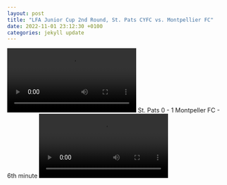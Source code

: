 ```yaml
---
layout: post
title: "LFA Junior Cup 2nd Round, St. Pats CYFC vs. Montpellier FC"
date: 2022-11-01 23:12:30 +0100
categories: jekyll update
---
```


<video src="https://user-images.githubusercontent.com/16000790/199359358-b20d4853-47ab-4384-a7c2-c9a8ca05714f.mov" controls="controls" style="max-width: 730px;">
</video>
St. Pats 0 - 1 Montpeller FC - 6th minute

<video src="https://user-images.githubusercontent.com/16000790/199591537-12f7fc05-9083-41c3-8cd9-0e216bc72b02.mov" controls="controls" style="max-width: 730px;">
Missed Foul - 14:50


https://user-images.githubusercontent.com/16000790/199591537-12f7fc05-9083-41c3-8cd9-0e216bc72b02.mov
  
